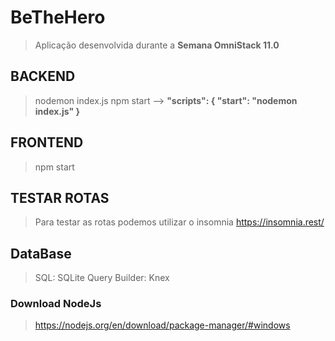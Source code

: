 # BeTheHero
> Aplicação desenvolvida durante a **Semana OmniStack 11.0**

## BACKEND
> nodemon index.js
> npm start --> **"scripts": { "start": "nodemon index.js" }**

## FRONTEND
> npm start

## TESTAR ROTAS
> Para testar as rotas podemos utilizar o insomnia
> https://insomnia.rest/

## DataBase
>  SQL: SQLite 
>  Query Builder: Knex

### Download NodeJs
> https://nodejs.org/en/download/package-manager/#windows